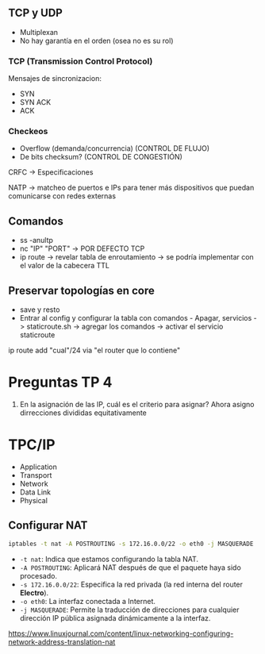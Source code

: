 ## TCP y UDP
- Multiplexan
- No hay garantía en el orden (osea no es su rol)
### TCP (Transmission Control Protocol)
Mensajes de sincronizacion:
- SYN
- SYN ACK
- ACK


### Checkeos
- Overflow (demanda/concurrencia) (CONTROL DE FLUJO)
- De bits checksum? (CONTROL DE CONGESTIÓN)

CRFC -> Especificaciones

NATP -> matcheo de puertos e IPs para tener más dispositivos que puedan comunicarse con redes externas


## Comandos
- ss -anultp
- nc "IP" "PORT" -> POR DEFECTO TCP
- ip route -> revelar tabla de enroutamiento -> se podría implementar con el valor de la cabecera TTL


## Preservar topologías en core
- save y resto
- Entrar al config y configurar la tabla con comandos
		- Apagar, servicios -> staticroute.sh -> agregar los comandos -> activar el servicio staticroute

ip route add "cual"/24 via "el router que lo contiene"


# Preguntas TP 4

1. En la asignación de las IP, cuál es el criterio para asignar? Ahora asigno dirrecciones divididas equitativamente


# TPC/IP

- Application
- Transport
- Network
- Data Link
- Physical


## Configurar NAT

```bash
iptables -t nat -A POSTROUTING -s 172.16.0.0/22 -o eth0 -j MASQUERADE
```
- `-t nat`: Indica que estamos configurando la tabla NAT.
- `-A POSTROUTING`: Aplicará NAT después de que el paquete haya sido procesado.
- `-s 172.16.0.0/22`: Especifica la red privada (la red interna del router **Electro**).
- `-o eth0`: La interfaz conectada a Internet.
- `-j MASQUERADE`: Permite la traducción de direcciones para cualquier dirección IP pública asignada dinámicamente a la interfaz.

https://www.linuxjournal.com/content/linux-networking-configuring-network-address-translation-nat

